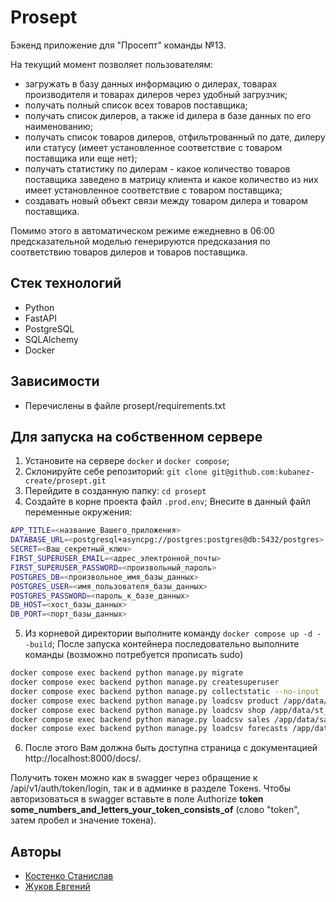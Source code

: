 # Prosept

Бэкенд приложение для  "Просепт" команды №13.

На текущий момент позволяет пользователям:

- загружать в базу данных информацию о дилерах, товарах производителя и товарах дилеров через удобный загрузчик;
- получать полный список всех товаров поставщика;
- получать список дилеров, а также id дилера в базе данных по его наименованию;
- получать список товаров дилеров, отфильтрованный по дате, дилеру или статусу (имеет установленное соответствие с товаром поставщика или еще нет);
- получать статистику по дилерам - какое количество товаров поставщика заведено в матрицу клиента и какое количество из них имеет установленное соответствие с товаром поставщика;
- создавать новый объект связи между товаром дилера и товаром поставщика.

Помимо этого в автоматическом режиме ежедневно в 06:00 предсказательной моделью генерируются предсказания по соответствию товаров дилеров и товаров поставщика.

## Стек технологий

- Python
- FastAPI
- PostgreSQL
- SQLAlchemy
- Docker

## Зависимости

- Перечислены в файле prosept/requirements.txt

## Для запуска на собственном сервере

1. Установите на сервере `docker` и `docker compose`;
2. Склонируйте себе репозиторий:
   `git clone git@github.com:kubanez-create/prosept.git`
3. Перейдите в созданную папку:
   `cd prosept`
4. Создайте в корне проекта файл `.prod.env`;
   Внесите в данный файл переменные окружения:

```bash
APP_TITLE=<название_Вашего_приложения>
DATABASE_URL=<postgresql+asyncpg://postgres:postgres@db:5432/postgres>
SECRET=<Ваш_секретный_ключ>
FIRST_SUPERUSER_EMAIL=<адрес_электронной_почты>
FIRST_SUPERUSER_PASSWORD=<произвольный_пароль>
POSTGRES_DB=<произвольное_имя_базы_данных>
POSTGRES_USER=<имя_пользователя_базы_данных>
POSTGRES_PASSWORD=<пароль_к_базе_данных>
DB_HOST=<хост_базы_данных>
DB_PORT=<порт_базы_данных>
```

5. Из корневой директории выполните команду `docker compose up -d --build`;
   После запуска контейнера последовательно выполните команды (возможно потребуется прописать sudo)

```bash
docker compose exec backend python manage.py migrate
docker compose exec backend python manage.py createsuperuser
docker compose exec backend python manage.py collectstatic --no-input
docker compose exec backend python manage.py loadcsv product /app/data/pr_df.csv
docker compose exec backend python manage.py loadcsv shop /app/data/st_df.csv
docker compose exec backend python manage.py loadcsv sales /app/data/sales_2_st.csv
docker compose exec backend python manage.py loadcsv forecasts /app/data/predictions_2_st.csv
```

6. После этого Вам должна быть доступна страница с документацией http://localhost:8000/docs/.

Получить токен можно как в swagger через обращение к /api/v1/auth/token/login, так и в админке в разделе Токенs.
Чтобы авторизоваться в swagger вставьте в поле Authorize
**token some_numbers_and_letters_your_token_consists_of** (cлово "token", затем пробел и значение токена).

## Авторы

- [Костенко Станислав](https://github.com/kubanez-create)
- [Жуков Евгений](https://github.com/zhukov1414)
